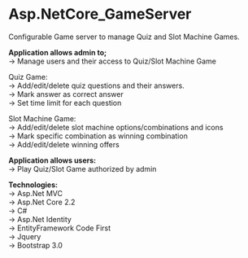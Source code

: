 # Asp.NetCore_GameServer
Configurable Game server to manage Quiz and Slot Machine Games.

<b>Application allows admin to;</b><br>
-> Manage users and their access to Quiz/Slot Machine Game

Quiz Game:<br>
-> Add/edit/delete quiz questions and their answers.<br>
-> Mark answer as correct answer<br>
-> Set time limit for each question<br>

Slot Machine Game:<br>
-> Add/edit/delete slot machine options/combinations and icons<br>
-> Mark specific combination as winning combination<br>
-> Add/edit/delete winning offers

<b>Application allows users:</b><br>
-> Play Quiz/Slot Game authorized by admin

<b>Technologies:</b><br>
-> Asp.Net MVC<br>
-> Asp.Net Core 2.2<br>
-> C#<br>
-> Asp.Net Identity<br>
-> EntityFramework Code First<br>
-> Jquery<br>
-> Bootstrap 3.0
